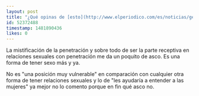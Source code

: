 ```yaml
---
layout: post
title: "¿Qué opinas de [esto](http://www.elperiodico.com/es/noticias/gente/tom-ford-todo-hombre-heterosexual-deberia-ser-penetrado-5676523)?"
id: 52372488
timestamp: 1481890436
likes: 0
---
```


 La mistificación de la penetración y sobre todo de ser la parte receptiva en relaciones sexuales con penetración me da un poquito de asco. Es una forma de tener sexo más y ya.

No es "una posición muy vulnerable" en comparación con cualquier otra forma de tener relaciones sexuales y lo de "les ayudaría a entender a las mujeres" ya mejor no lo comento porque en fin qué asco no.